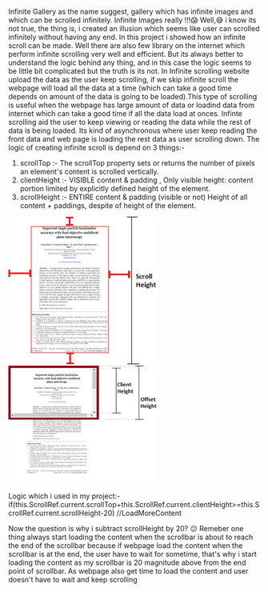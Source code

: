 Infinite Gallery as the name suggest, gallery which has infinite images and which can be scrolled infinitely.
Infinite Images really !!!😱
Well,😅 i know its not true, the thing is, i created an illusion which seems like user can scrolled infinitely without having any end.
In this project i showed how an infinite scroll can be made. Well there are also few library on the internet which perform infinite scrolling very well and efficient. But its always better to understand the logic behind any thing, and in this case the logic seems to be little bit complicated but the truth is its not.
In Infinite scrolling website upload the data as the user keep scrolling, if we skip infinite scroll the webpage will load all the data at a time (which can take a good time depends on amount of the data is going to be loaded).This type of scrolling is useful when the webpage has large amount of data or loadind data from internet which can take a good time if all the data load at onces. Infinte scrolling aid the user to keep viewing or reading the data while the rest of data is being loaded. Its kind of asynchronous where user keep reading the front data and web page is loading the rest data as user scrolling down.
The logic of creating infinite scroll is depend on 3 things:-
1) scrollTop :- The scrollTop property sets or returns the number of pixels an element's content is scrolled vertically.
2) clientHeight :- VISIBLE content & padding , Only visible height: content portion limited by explicitly defined height of the element.
3) scrollHeight :- ENTIRE  content & padding (visible or not) Height of all content + paddings, despite of height of the element.

<p> <img src="pic/fullimage.png" width="300"> <img src="pic/scrollimage.png" width="300"> </p>

Logic which i used in my project:-
if(this.ScrollRef.current.scrollTop+this.ScrollRef.current.clientHeight>=this.ScrollRef.current.scrollHeight-20)
     //LoadMoreContent
     
Now the question is why i subtract scrollHeight by 20? 😕 
Remeber one thing always start loading the content when the scrollbar is about to reach the end of the scrollbar because if webpage load   the content when the scrollbar is at the end, the user have to wait for sometime, that's why i start loading the content as my scrollbar   is 20 magnitude above from the end point of scrollbar. As webpage also get time to load the content and user doesn't have to wait and     keep scrolling 
